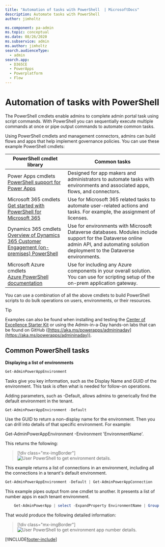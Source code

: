 ```yaml
---
title: "Automation of tasks with PowerShell  | MicrosoftDocs"
description: Automate tasks with PowerShell
author: jimholtz

ms.component: pa-admin
ms.topic: conceptual
ms.date: 08/26/2020
ms.subservice: admin
ms.author: jimholtz
search.audienceType: 
  - admin
search.app:
  - D365CE
  - PowerApps
  - Powerplatform
  - Flow
---
```

# Automation of tasks with PowerShell 

The PowerShell cmdlets enable admins to complete admin portal task using script commands. With PowerShell you can sequentially execute multiple commands at once or pipe output commands to automate common tasks. 

Using PowerShell cmdlets and management connectors, admins can build flows and apps that help implement governance policies. You can use these example PowerShell cmdlets:

|PowerShell cmdlet library  |Common tasks  |
|---------|---------|
|Power Apps cmdlets <br/>[PowerShell support for Power Apps](powerapps-powershell.md)  |Designed for app makers and administrators to automate tasks with environments and associated apps, flows, and connectors.      |
|Microsoft 365 cmdlets<br/> [Get started with PowerShell for Microsoft 365](/microsoft-365/enterprise/getting-started-with-microsoft-365-powershell?view=o365-worldwide)   |Use for Microsoft 365 related tasks to automate user-related actions and tasks. For example, the assignment of licenses.         |
|Dynamics 365 cmdlets<br/> [Overview of Dynamics 365 Customer Engagement (on-premises) PowerShell](/powershell/dynamics365/customer-engagement/overview?view=dynamics365ce-ps)    |Use for environments with Microsoft Dataverse databases. Modules include support for the Dataverse online admin API, and automating solution deployment to the Dataverse environments.         |
|Microsoft Azure cmdlets <br/> [Azure PowerShell documentation](/powershell/azure/?view=azps-4.8.0)    |Use for including any Azure components in your overall solution. You can use for scripting setup of the on-prem application gateway.        |

You can use a combination of all the above cmdlets to build PowerShell scripts to do bulk operations on users, environments, or their resources.

> [!TIP]
> Examples can also be found when installing and testing the [Center of Excellence Starter Kit](../guidance/coe/starter-kit.md) or using the Admin-in-a-Day hands-on labs that can be found on GitHub ([https://aka.ms/powerapps/admininaday](https://aka.ms/powerapps/admininaday)).

## Common PowerShell tasks

**Displaying a list of environments**

```powershell
Get-AdminPowerAppEnvironment
```

Tasks give you key information, such as the Display Name and GUID of the environment. This task is often what is needed for follow-on operations.

Adding parameters, such as -Default, allows admins to generically find the default environment in the tenant.

```powershell
Get-AdminPowerAppEnvironment -Default
```

Use the GUID to return a non-display name for the environment. Then you can drill into details of that specific environment. For example:

Get-AdminPowerAppEnvironment -Environment 'EnvironmentName'.

This returns the following:

> [!div class="mx-imgBorder"] 
> ![User PowerShell to get environment details.](media/powershell-get-environment-details.png "User PowerShell to get environment details")


This example returns a list of connections in an environment, including all the connections in a tenant's default environment.

```powershell
Get-AdminPowerAppEnvironment -Default | Get-AdminPowerAppConnection
```

This example pipes output from one cmdlet to another. It presents a list of number apps in each tenant environment.

```powershell
    Get-AdminPowerApp | select -ExpandProperty EnvironmentName | Group | %{ New-Object -TypeName PSObject -Property @{ DisplayName = (Get-AdminPowerAppEnvironment -EnvironmentName $_.Name | select -ExpandProperty displayName); Count = $_.Count } }
```

That would produce the following detailed information:

> [!div class="mx-imgBorder"] 
> ![User PowerShell to get environment app number details.](media/powershell-get-environment-details-number-apps.png "User PowerShell to get environment app number details")


[!INCLUDE[footer-include](../includes/footer-banner.md)]
